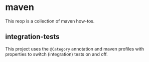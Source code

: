 # maven
This reop is a collection of maven how-tos.

## integration-tests
This project uses the `@Category` annotation and maven profiles with properties to switch (integration) tests on and off.
